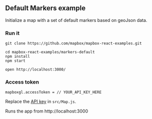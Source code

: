 ## Default Markers example

Initialize a map with a set of default markers based on geoJson data.

### Run it

    git clone https://github.com/mapbox/mapbox-react-examples.git

    cd mapbox-react-examples/markers-default
    npm install
    npm start

    open http://localhost:3000/

### Access token

    mapboxgl.accessToken = // YOUR_API_KEY_HERE

Replace the [API key](https://docs.mapbox.com/help/getting-started/access-tokens/) in `src/Map.js`.

Runs the app from http://localhost:3000
